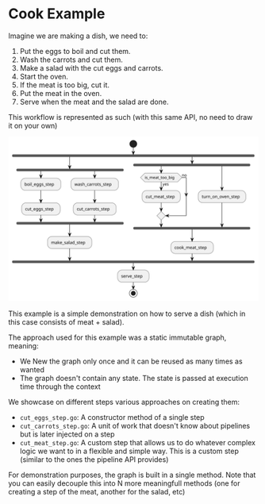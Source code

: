 # Cook Example

Imagine we are making a dish, we need to:
1. Put the eggs to boil and cut them.
2. Wash the carrots and cut them.
3. Make a salad with the cut eggs and carrots.
4. Start the oven. 
5. If the meat is too big, cut it. 
6. Put the meat in the oven.
7. Serve when the meat and the salad are done.

This workflow is represented as such (with this same API, no need to draw it on your own)

![](template.svg)

This example is a simple demonstration on how to serve a dish (which in this case consists of meat + salad).

The approach used for this example was a static immutable graph, meaning:
- We New the graph only once and it can be reused as many times as wanted
- The graph doesn't contain any state. The state is passed at execution time through the context

We showcase on different steps various approaches on creating them:
- `cut_eggs_step.go`: A constructor method of a single step
- `cut_carrots_step.go`: A unit of work that doesn't know about pipelines but is later injected on a step
- `cut_meat_step.go`: A custom step that allows us to do whatever complex logic we want to in a flexible and simple way. This is a custom step (similar to the ones the pipeline API provides)

For demonstration purposes, the graph is built in a single method. Note that you can easily decouple this into N more meaningfull methods (one for creating a step of the meat, another for the salad, etc)